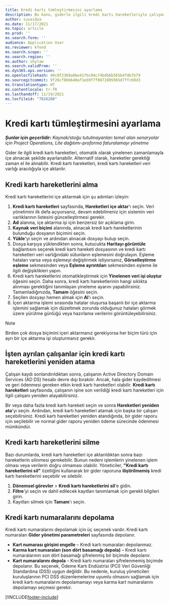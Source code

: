 ```yaml
---
title: Kredi kartı tümleştirmesini ayarlama
description: Bu konu, giderle ilgili kredi kartı hareketleriyle çalışma konusunda bilgi vermektedir.
author: suvaidya
ms.date: 11/17/2021
ms.topic: article
ms.prod: ''
ms.search.form: ''
audience: Application User
ms.reviewer: kfend
ms.search.scope: ''
ms.search.region: ''
ms.author: shylaw
ms.search.validFrom: ''
ms.dyn365.ops.version: ''
ms.openlocfilehash: 49c8f2369a8be41fbc04c74bdb6b565b4f4b7b79
ms.sourcegitcommit: 9f26cf8bb640af1eb9f7f0872805965d7ffcb9d3
ms.translationtype: HT
ms.contentlocale: tr-TR
ms.lasthandoff: 11/19/2021
ms.locfileid: "7826280"
---
```

# <a name="set-up-credit-card-integration"></a>Kredi kartı tümleştirmesini ayarlama

_**Şunlar için geçerlidir:** Kaynak/stoğu tutulmayanları temel alan senaryolar için Project Operations, Lite dağıtımı-proforma faturalamayı yönetme_

Gider ile ilgili kredi kartı hareketleri, otomatik olarak yinelenen zamanlamayla içe alınacak şekilde ayarlanabilir. Alternatif olarak, hareketler gerektiği zaman el ile alınabilir. Kredi kartı hareketleri, kredi kartı hareketleri veri varlığı aracılığıyla içe aktarılır.

## <a name="import-credit-card-transactions"></a>Kredi kartı hareketlerini alma

Kredi kartı hareketlerini içe aktarmak için şu adımları izleyin:

1. **Kredi kartı hareketleri** sayfasında, **Hareketleri içe aktar**'ı seçin. Veri yönetimini ilk defa açıyorsanız, devam edebilmeniz için sistemin veri varlıklarının listesini güncelleştirmesi gerekir.
2. **Ad** alanına, içe aktarma işi için benzersiz bir açıklama girin.
3. **Kaynak veri biçimi** alanında, alınacak kredi kartı hareketlerinin bulunduğu dosyanın biçimini seçin.
4. **Yükle**'yi seçin ve ardından alınacak dosyayı bulup seçin.
5. Dosya karşıya yüklendikten sonra, kutucukta **Haritayı görüntüle** bağlantısını seçerek kredi kartı hareketi dosyasının ve kredi kartı hareketleri veri varlığındaki sütunların eşlemesini doğrulayın. Eşleme hataları varsa veya eşlemeyi değiştirmek istiyorsanız, **Görselleştirme eşleme** sekmesinden veya **Eşleme ayrıntıları** sekmesinden eşleme ile ilgili değişiklikleri yapın.
6. Kredi kartı hareketlerini otomatikleştirmek için **Yinelenen veri işi oluştur** öğesini seçin. Daha sonra, kredi kartı hareketlerinin hangi sıklıkta alınması gerektiğini tanımlayan yineleme ayarını yapabilirsiniz. Tamamladığınızda, **Tamam** öğesini seçin.
7. Seçilen dosyayı hemen almak için **Al**'ı seçin.
8. İçeri aktarma işlemi sırasında hatalar oluşursa başarılı bir içe aktarma işlemini sağlamak için düzeltmek zorunda olduğunuz hataları görmek üzere yürütme günlüğü veya hazırlama verilerini görüntüleyebilirsiniz.

> [!NOTE]
> Birden çok dosya biçimini içeri aktarmanız gerekiyorsa her biçim türü için ayrı bir içe aktarma işi oluşturmanız gerekir.

## <a name="reassign-the-credit-card-transactions-for-terminated-employees"></a>İşten ayrılan çalışanlar için kredi kartı hareketlerini yeniden atama

Çalışan kaydı sonlandırıldıktan sonra, çalışanın Active Directory Domain Services (AD DS) hesabı devre dışı bırakılır. Ancak, hala gider kaydedilmesi ve geri ödenmesi gereken etkin kredi kartı hareketleri olabilir. **Kredi kartı hareketleri** sayfasında, çalışanın işine son verildiği kredi kartı hareketleri için ilgili çalışanı yeniden atayabilirsiniz.

Bir veya daha fazla kredi kartı hareketi seçin ve sonra **Hareketleri yeniden ata**'yı seçin. Ardından, kredi kartı hareketleri atamak için başka bir çalışan seçebilirsiniz. Kredi kartı hareketleri yeniden atandığında, bir gider raporu için seçilebilir ve normal gider raporu yeniden ödeme sürecinde ödenmesi mümkündür.

## <a name="delete-credit-card-transactions"></a>Kredi kartı hareketlerini silme 

Bazı durumlarda, kredi kartı hareketleri içe aktarıldıktan sonra bazı hareketlerin silinmesi gerekebilir. Bunun nedeni işlemlerin yinelenen işlem olması veya verilerin doğru olmaması olabilir. Yöneticiler, **"Kredi kartı hareketlerini sil"** özelliğini kullanarak bir gider raporuna **iliştirilmemiş** kredi kartı hareketlerini seçebilir ve silebilir. 

1. **Dönemsel görevler** > **Kredi kartı hareketlerini sil**'e gidin.
2. **Filtre**'yi seçin ve dahil edilecek kayıtları tanımlamak için gerekli bilgileri girin.
3. Kayıtları silmek için **Tamam**'ı seçin. 

## <a name="storing-credit-card-numbers"></a>Kredi kartı numaralarını depolama

Kredi kartı numaralarını depolamak için üç seçenek vardır. Kredi kartı numaraları **Gider yönetimi parametreleri** sayfasında depolanır.

- **Kart numarası girişini engelle** – Kredi kartı numaraları depolanmaz.
- **Karma kart numaraları (son dört basamağı depola)** – Kredi kartı numaralarının son dört basamağı şifrelenmiş bir biçimde depolanır.
- **Kart numaralarını depola** – Kredi kartı numaraları şifrelenmemiş biçimde depolanır. Bu seçenek, Ödeme Kartı Endüstrisi (PCI) Veri Güvenliği Standardına (DSS) uygun değildir. Bu nedenle, kuruluş yöneticileri kuruluşlarının PCI DSS düzenlemelerine uyumlu olmasını sağlamak için kredi kartı numaralarını depolamamayı veya karma kart numaralarını depolamayı seçmesi gerekir.

[!INCLUDE[footer-include](../includes/footer-banner.md)]
